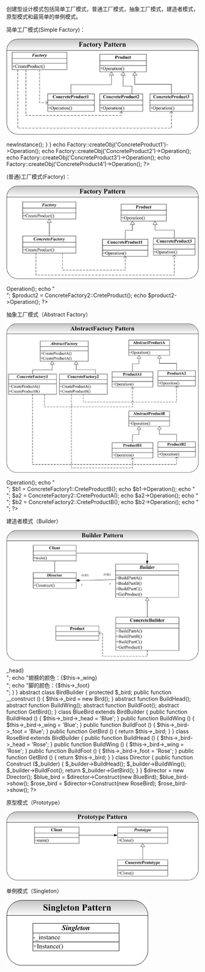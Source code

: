 创建型设计模式包括简单工厂模式，普通工厂模式，抽象工厂模式，建造者模式，原型模式和最简单的单例模式。

简单工厂模式(Simple Factory)：

![image](https://github.com/loveprolife/IMG/blob/master/0.png)

<?php

abstract class Product
{
	abstract public function Operation();
}

class ConcreteProduct1 extends Product
{
	public function Operation()
	{
		return __METHOD__ ;
	}
}

class ConcreteProduct2 extends Product
{
	public function Operation()
	{
		return __METHOD__ ;
	}
}

class ConcreteProduct3 extends Product
{
	public function Operation()
	{
		return __METHOD__ ;
	}
}

class ConcreteProduct4 extends Product
{
	public function Operation()
	{
		return __METHOD__ ;
	}
}

class Factory
{
	public static function createObj($className)
	{
		$class = new ReflectionClass($className);
		return $class->newInstance();
	}
}

echo Factory::createObj('ConcreteProduct1')->Operation();

echo Factory::createObj('ConcreteProduct2')->Operation();

echo Factory::createObj('ConcreteProduct3')->Operation();

echo Factory::createObj('ConcreteProduct4')->Operation();

?>



(普通)工厂模式(Factory)：

![image](https://github.com/loveprolife/IMG/blob/master/1.png)

<?php


abstract class Product
{
	abstract function Operation();
}

class ConcreteProduct1
{
	public function Operation () 
	{
		return __METHOD__;
	}
}

class ConcreteProduct2
{
	public function Operation () 
	{
		return __METHOD__;
	}
}

abstract class Factory
{
	abstract function CreateProduct();
}


class ConcreteFactory1
{
	public static function CreteProduct () 
	{
		return new ConcreteProduct1();
	}
}


class ConcreteFactory2
{
	public static function CreteProduct () 
	{
		return new ConcreteProduct2();
	}
}


$product1 = ConcreteFactory1::CreteProduct();
echo $product1->Operation();

echo "</br>";

$product2 = ConcreteFactory2::CreteProduct();
echo $product2->Operation();



?>






抽象工厂模式（Abstract Factory）

![image](https://github.com/loveprolife/IMG/blob/master/2.png)

<?php


abstract class ProductA
{
	abstract function Operation();
}

class ProductA1
{
	public function Operation () 
	{
		return __METHOD__;
	}
}

class ProductA2
{
	public function Operation () 
	{
		return __METHOD__;
	}
}


abstract class ProductB
{
	abstract function Operation();
}

class ProductB1
{
	public function Operation () 
	{
		return __METHOD__;
	}
}

class ProductB2
{
	public function Operation () 
	{
		return __METHOD__;
	}
}


abstract class Factory
{
	abstract function CreateProductA();
	abstract function CreateProductB();
}


class ConcreteFactory1
{
	public static function CreteProductA () 
	{
		return new ProductA1();
	}

	public static function CreteProductB () 
	{
		return new ProductB1();
	}
}


class ConcreteFactory2
{
	public static function CreteProductA () 
	{
		return new ProductA2();
	}

	public static function CreteProductB () 
	{
		return new ProductB2();
	}
}


$a1 = ConcreteFactory1::CreteProductA();
echo $a1->Operation();

echo "</br>";

$b1 = ConcreteFactory1::CreteProductB();
echo $b1->Operation();

echo "</br>";

$a2 = ConcreteFactory2::CreteProductA();
echo $a2->Operation();

echo "</br>";

$b2 = ConcreteFactory2::CreteProductB();
echo $b2->Operation();

echo "</br>";

?>






建造者模式（Builder）

![image](https://github.com/loveprolife/IMG/blob/master/3.png)

<?php


class Bird
{
	public $_head;
	public $_wing;
	public $_foot;
	public function show ()
	{
		echo "头的颜色：{$this->_head}<br/>";
		echo "翅膀的颜色：{$this->_wing}<br/>";
		echo "脚的颜色：{$this->_foot}<br/>";
	}
}

abstract class BirdBuilder
{
	protected $_bird;

	public function __construct ()
	{
		$this->_bird = new Bird();
	}

	abstract function BuildHead();
	abstract function BuildWing();
	abstract function BuildFoot();
	abstract function GetBird();
}

class BlueBird extends BirdBuilder
{
	public function BuildHead () 
	{
		$this->_bird->_head = 'Blue';
	}
	
	public function BuildWing () 
	{
		$this->_bird->_wing = 'Blue';
	}

	public function BuildFoot () 
	{
		$this->_bird->_foot = 'Blue';
	}

	public function GetBird () 
	{
		return $this->_bird;
	}
}

class RoseBird extends BirdBuilder
{
	public function BuildHead () 
	{
		$this->_bird->_head = 'Rose';
	}
	
	public function BuildWing () 
	{
		$this->_bird->_wing = 'Rose';
	}

	public function BuildFoot () 
	{
		$this->_bird->_foot = 'Rose';
	}

	public function GetBird () 
	{
		return $this->_bird;
	}
}

class Director
{
	public function Construct ($_builder)
	{
		$_builder->BuildHead();
		$_builder->BuildWing();
		$_builder->BuildFoot();
		return $_builder->GetBird();
	}
}


$director = new Director();

$blue_bird = $director->Construct(new BlueBird);
$blue_bird->show();

$rose_bird = $director->Construct(new RoseBird);
$rose_bird->show();



?>




原型模式（Prototype）

![image](https://github.com/loveprolife/IMG/blob/master/4.png)



单例模式（Singleton）

![image](https://github.com/loveprolife/IMG/blob/master/5.png)










